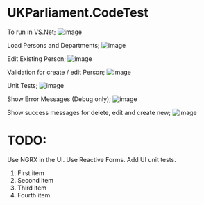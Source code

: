 # UKParliament.CodeTest

To run in VS.Net;
![image](https://github.com/user-attachments/assets/8710bc30-cddd-48d0-b00b-f3a8caf19c56)

Load Persons and Departments;
![image](https://github.com/user-attachments/assets/57364ad2-593e-4fb7-b0e5-8d00d815edc4)

Edit Existing Person;
![image](https://github.com/user-attachments/assets/e2bac05e-7d2d-4e32-b2be-4755b7986e17)

Validation for create / edit Person;
![image](https://github.com/user-attachments/assets/7a0cdb12-710b-4d42-b191-363ba9b9b980)

Unit Tests;
![image](https://github.com/user-attachments/assets/19ecc451-0f84-4e68-99dd-d9924209caee)

Show Error Messages (Debug only);
![image](https://github.com/user-attachments/assets/55b74dbf-702a-49ee-9193-00f381a1a90a)

Show success messages for delete, edit and create new;
![image](https://github.com/user-attachments/assets/9a28194c-7cb5-4f0b-9d7b-6828fbc912fb)

# TODO:
Use NGRX in the UI.
Use Reactive Forms.
Add UI unit tests.

<ol>
  <li>First item</li>
  <li>Second item</li>
  <li>Third item</li>
  <li>Fourth item</li>
</ol>





